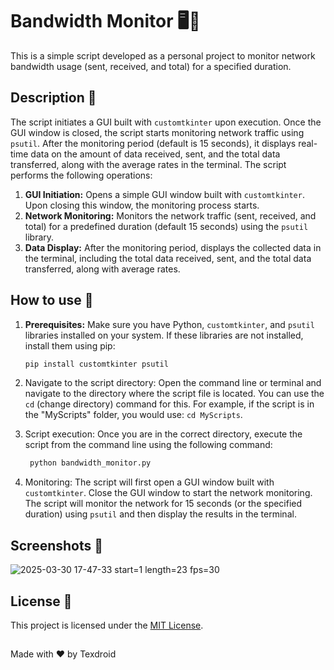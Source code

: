 # Bandwidth Monitor 🖥️📶

This is a simple script developed as a personal project to monitor network bandwidth usage (sent, received, and total) for a specified duration.

## Description 📜

The script initiates a GUI built with `customtkinter` upon execution. Once the GUI window is closed, the script starts monitoring network traffic using `psutil`. After the monitoring period (default is 15 seconds), it displays real-time data on the amount of data received, sent, and the total data transferred, along with the average rates in the terminal. The script performs the following operations:

1. **GUI Initiation:** Opens a simple GUI window built with `customtkinter`. Upon closing this window, the monitoring process starts.
2. **Network Monitoring:** Monitors the network traffic (sent, received, and total) for a predefined duration (default 15 seconds) using the `psutil` library.
3. **Data Display:** After the monitoring period, displays the collected data in the terminal, including the total data received, sent, and the total data transferred, along with average rates.

## How to use 🚀

1. **Prerequisites:** Make sure you have Python, `customtkinter`, and `psutil` libraries installed on your system. If these libraries are not installed, install them using pip:

   ```bash
   pip install customtkinter psutil
   ```
3. Navigate to the script directory: Open the command line or terminal and navigate to the directory where the script file is located. You can use the `cd` (change directory) command for this. For example, if the script is in the "MyScripts" folder, you would use: `cd MyScripts`.
4. Script execution: Once you are in the correct directory, execute the script from the command line using the following command:

   ```bash
    python bandwidth_monitor.py
    ```
5. Monitoring: The script will first open a GUI window built with `customtkinter`. Close the GUI window to start the network monitoring. The script will monitor the network for 15 seconds (or the specified duration) using `psutil` and then display the results in the terminal.

## Screenshots 📸

![2025-03-30 17-47-33 start=1 length=23 fps=30](https://github.com/user-attachments/assets/f6b4eff3-c93e-4771-ad1b-9fb49b3d47e7)

## License 📄

This project is licensed under the [MIT License](LICENSE).

##
Made with ❤️ by Texdroid
